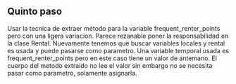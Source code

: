 
## Quinto paso

Usar la tecnica de extraer método para la variable frequent_renter_points pero
con una ligera variacion. Parece rezanable poner la responsabilidad en la
clase Rental. Nuevamente tenemos que buscar variables locales y rental es
usada y puede pasarse como parametro. Una variable temporal usada es 
frequent_renter_points pero en este caso tiene un valor de antemano. El cuerpo 
del metodo extraido no lee el valor sin embargo no se necesita pasar como
parametro, solamente asignarla.

